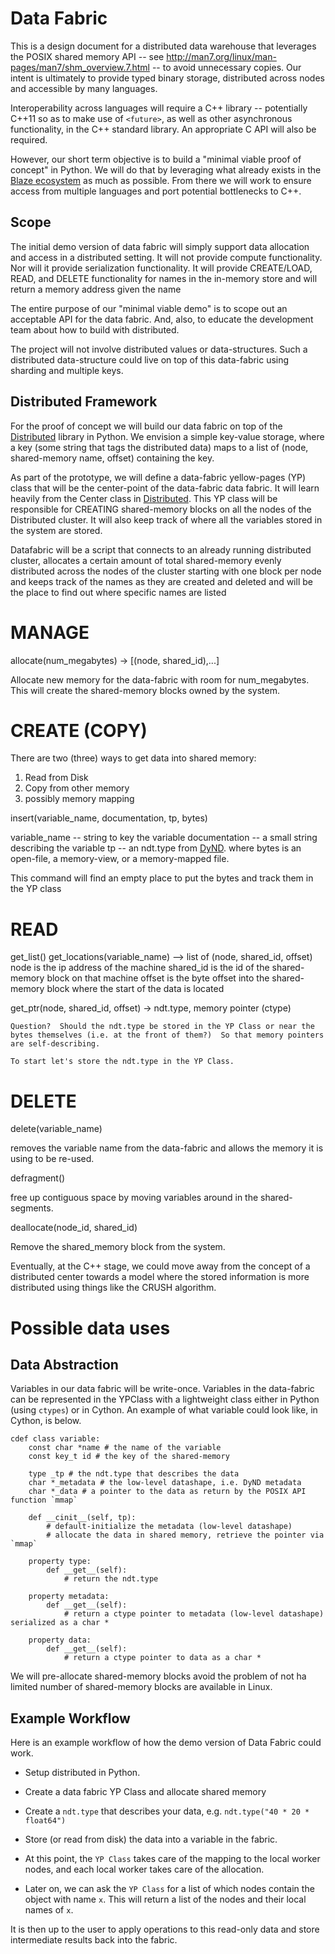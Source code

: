 # Data Fabric

This is a design document for a distributed data warehouse that leverages the POSIX
shared memory API -- see http://man7.org/linux/man-pages/man7/shm_overview.7.html -- to avoid unnecessary copies. Our intent is ultimately to provide typed binary storage, distributed across nodes and accessible by many languages.

Interoperability across languages will require a C++ library -- potentially C++11 so as to make use of `<future>`, as well as other asynchronous functionality, in the C++ standard library. An appropriate C API will also be required.

However, our short term objective is to build a "minimal viable proof of concept" in Python. We will do
that by leveraging what already exists in the [Blaze ecosystem](http://blaze.pydata.org/) as much as possible.  From there we will work to ensure access from multiple languages and port potential bottlenecks to C++. 


Scope
-----

The initial demo version of data fabric will simply support data allocation and access in
a distributed setting.  It will not provide compute functionality.  Nor will it provide serialization functionality.   It will provide CREATE/LOAD, READ, and DELETE functionality for names in the in-memory store and will return a memory address given the name

The entire purpose of our "minimal viable demo" is to scope out an acceptable API for the
data fabric. And, also, to educate the development team about how to build with distributed.

The project will not involve distributed values or data-structures.   Such a distributed data-structure could live on top of this data-fabric using sharding and multiple keys.


Distributed Framework
---------------------

For the proof of concept we will build our data fabric on top of the [Distributed](https://github.com/blaze/distributed) library in Python. We envision a simple key-value storage, where a key (some string that tags the distributed data) maps to a list of (node, shared-memory name, offset) containing the key.   

As part of the prototype, we will define a data-fabric yellow-pages (YP) class that will be the center-point of the data-fabric data fabric.   It will learn heavily from the Center class in [Distributed](https://github.com/blaze/distributed). This YP class will be responsible for CREATING shared-memory blocks on all the nodes of the Distributed cluster.    It will also keep track of where all the variables stored in the system are stored.  

Datafabric will be a script that connects to an already running distributed cluster, allocates a certain amount of total shared-memory evenly distributed across the nodes of the cluster starting with one block per node and keeps track of the names as they are created and deleted and will be the place to find out where specific names are listed

MANAGE
======

allocate(num_megabytes) -> [(node, shared_id),...]

Allocate new memory for the data-fabric with room for num_megabytes.   This will create the
shared-memory blocks owned by the system.


CREATE (COPY)
=============

There are two (three) ways to get data into shared memory: 

   1) Read from Disk
   2) Copy from other memory
   3) possibly memory mapping 

insert(variable_name, documentation, tp, bytes)

variable_name -- string to key the variable
documentation -- a small string describing the variable
tp -- an ndt.type from [DyND](https://github.com/libdynd/libdynd).
where bytes is an open-file, a memory-view, or a memory-mapped file. 

This command will find an empty place to put the bytes and track them in the YP class

READ
====

get_list()
get_locations(variable_name) --> list of (node, shared_id, offset)
    node is the ip address of the machine
    shared_id is the id of the shared-memory block on that machine
    offset is the byte offset into the shared-memory block where the start of the data is located

get_ptr(node, shared_id, offset) -> ndt.type, memory pointer (ctype)
    
    Question?  Should the ndt.type be stored in the YP Class or near the bytes themselves (i.e. at the front of them?)  So that memory pointers are self-describing. 

    To start let's store the ndt.type in the YP Class. 

DELETE
======

delete(variable_name) 

 removes the variable name from the data-fabric and allows the memory it is using to be re-used.

defragment()

 free up contiguous space by moving variables around in the shared-segments. 

deallocate(node_id, shared_id)

 Remove the shared_memory block from the system.


Eventually, at the C++ stage, we could move away from the concept of a distributed center towards a model where the stored information is more distributed using things like the CRUSH algorithm. 


Possible data uses
==========================

Data Abstraction
----------------

Variables in our data fabric will be write-once.  Variables in the data-fabric can be represented in the YPClass with a lightweight class either in Python (using `ctypes`)
or in Cython. An example of what variable could look like, in Cython, is below.

```
cdef class variable:
    const char *name # the name of the variable
    const key_t id # the key of the shared-memory

    type _tp # the ndt.type that describes the data
    char *_metadata # the low-level datashape, i.e. DyND metadata
    char *_data # a pointer to the data as return by the POSIX API function `mmap`

    def __cinit__(self, tp):
        # default-initialize the metadata (low-level datashape)
        # allocate the data in shared memory, retrieve the pointer via `mmap`

    property type:
        def __get__(self):
            # return the ndt.type

    property metadata:
        def __get__(self):
            # return a ctype pointer to metadata (low-level datashape) serialized as a char *

    property data:
        def __get__(self):
            # return a ctype pointer to data as a char *
```

We will pre-allocate shared-memory blocks  avoid the problem of not ha limited number of shared-memory blocks are available in Linux.   


Example Workflow
----------------

Here is an example workflow of how the demo version of Data Fabric could work.

- Setup distributed in Python.
- Create a data fabric YP Class and allocate shared memory
- Create a `ndt.type` that describes your data, e.g. `ndt.type("40 * 20 * float64")`
- Store (or read from disk) the data into a variable in the fabric.
- At this point, the `YP Class` takes care of the mapping to the local worker nodes, and each local
worker takes care of the allocation.

- Later on, we can ask the `YP Class` for a list of which nodes contain the object with name `x`. This will return a list of the nodes and their local names of `x`.

It is then up to the user to apply operations to this read-only data and store intermediate results back into the fabric.
